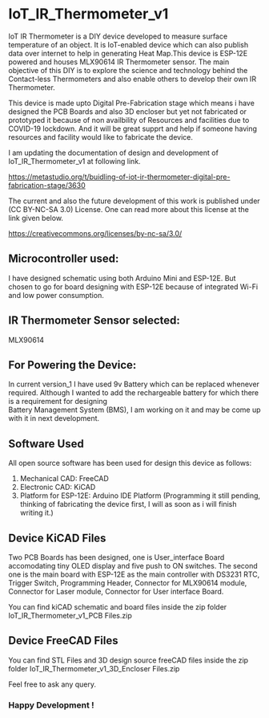 # IoT_IR_Thermometer_v1

IoT IR Thermometer is a DIY device developed to measure surface temperature of an object. It is IoT-enabled device which 
can also publish data over internet to help in generating Heat Map.This device is ESP-12E powered  and houses MLX90614 IR 
Thermometer sensor. The main objective of this DIY is to explore the science and technology behind the Contact-less 
Thermometers and also enable others to develop their own IR Thermometer.

This device is made upto Digital Pre-Fabrication stage which means i have designed the PCB Boards and also 3D encloser 
but yet not fabricated or prototyped it because of non availbility of Resources and facilities due to COVID-19 lockdown.
And it will be great supprt and help if someone having resources and facility would like to fabricate the device.

I am updating the documentation of design and development of IoT_IR_Thermometer_v1 at following link.

https://metastudio.org/t/buidling-of-iot-ir-thermometer-digital-pre-fabrication-stage/3630

The current and also the future development of this work is published under (CC BY-NC-SA 3.0) License. 
One can read more about this license at the link given below.

https://creativecommons.org/licenses/by-nc-sa/3.0/

## Microcontroller used:
I have designed schematic using both Arduino Mini and ESP-12E. But chosen to go for board designing with ESP-12E 
because of integrated Wi-Fi and low power consumption.

## IR Thermometer Sensor selected: 
MLX90614

## For Powering the Device:
In current version_1 I have used 9v Battery which can be replaced whenever required.
Although I wanted to add the rechargeable battery for which there is a requirement for designing  
Battery Management System (BMS), I am working on it and may be come up with it in next development.

## Software Used
All open source software has been used for design this device as follows:

1. Mechanical CAD: FreeCAD
2. Electronic CAD: KiCAD
3. Platform for ESP-12E: Arduino IDE Platform (Programming it still pending, thinking of fabricating the device first, I will
                                               as soon as i will finish writing it.)

## Device KiCAD Files

Two PCB Boards has been designed, one is User_interface Board accomodating tiny OLED display and five push to ON switches.
The second one is the main board with ESP-12E as the main controller with DS3231 RTC, Trigger Switch, Programming Header, Connector for 
MLX90614 module, Connector for Laser module, Connector for User interface Board.

You can find kiCAD schematic and board files inside the zip folder IoT_IR_Thermometer_v1_PCB Files.zip

## Device FreeCAD Files

You can find STL Files and 3D design source freeCAD files inside the zip folder IoT_IR_Thermometer_v1_3D_Encloser Files.zip

Feel free to ask any query.

### Happy Development !

